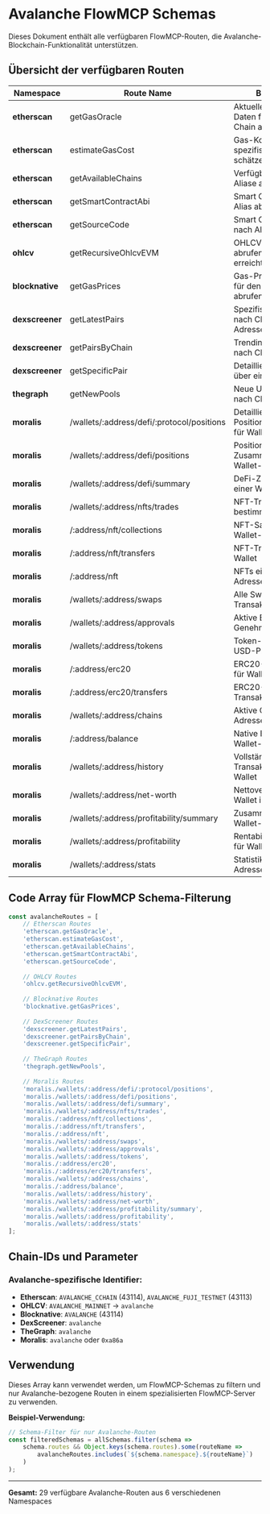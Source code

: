 # Avalanche FlowMCP Schemas

Dieses Dokument enthält alle verfügbaren FlowMCP-Routen, die Avalanche-Blockchain-Funktionalität unterstützen.

## Übersicht der verfügbaren Routen

| Namespace | Route Name | Beschreibung | Avalanche Parameter |
|-----------|------------|--------------|-------------------|
| **etherscan** | getGasOracle | Aktuelle Gas-Oracle-Daten für eine bestimmte Chain abrufen | `AVALANCHE_CCHAIN` |
| **etherscan** | estimateGasCost | Gas-Kosten mit einem spezifischen Gas-Preis schätzen | `AVALANCHE_CCHAIN` |
| **etherscan** | getAvailableChains | Verfügbare Blockchain-Aliase auflisten | Enthält Avalanche-Chains |
| **etherscan** | getSmartContractAbi | Smart Contract ABI nach Alias abrufen | `AVALANCHE_CCHAIN`, `AVALANCHE_FUJI_TESTNET` |
| **etherscan** | getSourceCode | Smart Contract Quellcode nach Alias abrufen | `AVALANCHE_CCHAIN`, `AVALANCHE_FUJI_TESTNET` |
| **ohlcv** | getRecursiveOhlcvEVM | OHLCV-Daten rekursiv abrufen bis Maximallänge erreicht ist | `AVALANCHE_MAINNET` |
| **blocknative** | getGasPrices | Gas-Preis-Schätzungen für den nächsten Block abrufen | `AVALANCHE` |
| **dexscreener** | getLatestPairs | Spezifisches Token-Paar nach Chain und Pair-Adresse abrufen | `avalanche` |
| **dexscreener** | getPairsByChain | Trending Token-Paare nach Chain abrufen | `avalanche` |
| **dexscreener** | getSpecificPair | Detaillierte Informationen über ein Token-Paar | `avalanche` |
| **thegraph** | getNewPools | Neue Uniswap V3-Pools nach Chain auflisten | `avalanche` |
| **moralis** | /wallets/:address/defi/:protocol/positions | Detaillierte DeFi-Positionen nach Protokoll für Wallet | `avalanche`, `0xa86a` |
| **moralis** | /wallets/:address/defi/positions | Positions-Zusammenfassung einer Wallet-Adresse | `avalanche`, `0xa86a` |
| **moralis** | /wallets/:address/defi/summary | DeFi-Zusammenfassung einer Wallet-Adresse | `avalanche`, `0xa86a` |
| **moralis** | /wallets/:address/nfts/trades | NFT-Trades für eine bestimmte Wallet | `avalanche`, `0xa86a` |
| **moralis** | /:address/nft/collections | NFT-Sammlungen einer Wallet-Adresse | `avalanche`, `0xa86a` |
| **moralis** | /:address/nft/transfers | NFT-Transfers einer Wallet | `avalanche`, `0xa86a` |
| **moralis** | /:address/nft | NFTs einer bestimmten Adresse | `avalanche`, `0xa86a` |
| **moralis** | /wallets/:address/swaps | Alle Swap-bezogenen Transaktionen | `avalanche`, `0xa86a` |
| **moralis** | /wallets/:address/approvals | Aktive ERC20-Token-Genehmigungen | `avalanche`, `0xa86a` |
| **moralis** | /wallets/:address/tokens | Token-Guthaben und USD-Preise | `avalanche`, `0xa86a` |
| **moralis** | /:address/erc20 | ERC20-Token-Guthaben für Wallet | `avalanche`, `0xa86a` |
| **moralis** | /:address/erc20/transfers | ERC20-Token-Transaktionen | `avalanche`, `0xa86a` |
| **moralis** | /wallets/:address/chains | Aktive Chains für Wallet-Adresse | `avalanche`, `0xa86a` |
| **moralis** | /:address/balance | Native Balance für Wallet-Adresse | `avalanche`, `0xa86a` |
| **moralis** | /wallets/:address/history | Vollständige Transaktionshistorie einer Wallet | `avalanche`, `0xa86a` |
| **moralis** | /wallets/:address/net-worth | Nettovermögen einer Wallet in USD | `avalanche`, `0xa86a` |
| **moralis** | /wallets/:address/profitability/summary | Zusammenfassung der Wallet-Rentabilität | `avalanche`, `0xa86a` |
| **moralis** | /wallets/:address/profitability | Rentabilitätsinformationen für Wallet | `avalanche`, `0xa86a` |
| **moralis** | /wallets/:address/stats | Statistiken für Wallet-Adresse | `avalanche`, `0xa86a` |

## Code Array für FlowMCP Schema-Filterung

```javascript
const avalancheRoutes = [
    // Etherscan Routes
    'etherscan.getGasOracle',
    'etherscan.estimateGasCost',
    'etherscan.getAvailableChains',
    'etherscan.getSmartContractAbi',
    'etherscan.getSourceCode',
    
    // OHLCV Routes
    'ohlcv.getRecursiveOhlcvEVM',
    
    // Blocknative Routes
    'blocknative.getGasPrices',
    
    // DexScreener Routes
    'dexscreener.getLatestPairs',
    'dexscreener.getPairsByChain',
    'dexscreener.getSpecificPair',
    
    // TheGraph Routes
    'thegraph.getNewPools',
    
    // Moralis Routes
    'moralis./wallets/:address/defi/:protocol/positions',
    'moralis./wallets/:address/defi/positions',
    'moralis./wallets/:address/defi/summary',
    'moralis./wallets/:address/nfts/trades',
    'moralis./:address/nft/collections',
    'moralis./:address/nft/transfers',
    'moralis./:address/nft',
    'moralis./wallets/:address/swaps',
    'moralis./wallets/:address/approvals',
    'moralis./wallets/:address/tokens',
    'moralis./:address/erc20',
    'moralis./:address/erc20/transfers',
    'moralis./wallets/:address/chains',
    'moralis./:address/balance',
    'moralis./wallets/:address/history',
    'moralis./wallets/:address/net-worth',
    'moralis./wallets/:address/profitability/summary',
    'moralis./wallets/:address/profitability',
    'moralis./wallets/:address/stats'
];
```

## Chain-IDs und Parameter

### Avalanche-spezifische Identifier:

- **Etherscan**: `AVALANCHE_CCHAIN` (43114), `AVALANCHE_FUJI_TESTNET` (43113)
- **OHLCV**: `AVALANCHE_MAINNET` → `avalanche`
- **Blocknative**: `AVALANCHE` (43114)
- **DexScreener**: `avalanche`
- **TheGraph**: `avalanche`
- **Moralis**: `avalanche` oder `0xa86a`

## Verwendung

Dieses Array kann verwendet werden, um FlowMCP-Schemas zu filtern und nur Avalanche-bezogene Routen in einem spezialisierten FlowMCP-Server zu verwenden.

**Beispiel-Verwendung:**
```javascript
// Schema-Filter für nur Avalanche-Routen
const filteredSchemas = allSchemas.filter(schema => 
    schema.routes && Object.keys(schema.routes).some(routeName =>
        avalancheRoutes.includes(`${schema.namespace}.${routeName}`)
    )
);
```

---

**Gesamt:** 29 verfügbare Avalanche-Routen aus 6 verschiedenen Namespaces